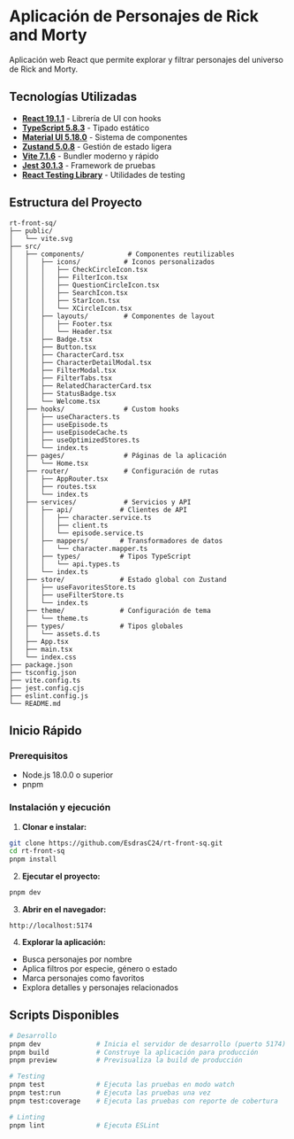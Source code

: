 # Aplicación de Personajes de Rick and Morty

Aplicación web React que permite explorar y filtrar personajes del universo de Rick and Morty.

## Tecnologías Utilizadas

- **[React 19.1.1](https://reactjs.org/)** - Librería de UI con hooks
- **[TypeScript 5.8.3](https://www.typescriptlang.org/)** - Tipado estático
- **[Material UI 5.18.0](https://mui.com/)** - Sistema de componentes
- **[Zustand 5.0.8](https://zustand-demo.pmnd.rs/)** - Gestión de estado ligera
- **[Vite 7.1.6](https://vitejs.dev/)** - Bundler moderno y rápido
- **[Jest 30.1.3](https://jestjs.io/)** - Framework de pruebas
- **[React Testing Library](https://testing-library.com/)** - Utilidades de testing

## Estructura del Proyecto

```
rt-front-sq/
├── public/
│   └── vite.svg
├── src/
│   ├── components/           # Componentes reutilizables
│   │   ├── icons/           # Iconos personalizados
│   │   │   ├── CheckCircleIcon.tsx
│   │   │   ├── FilterIcon.tsx
│   │   │   ├── QuestionCircleIcon.tsx
│   │   │   ├── SearchIcon.tsx
│   │   │   ├── StarIcon.tsx
│   │   │   └── XCircleIcon.tsx
│   │   ├── layouts/         # Componentes de layout
│   │   │   ├── Footer.tsx
│   │   │   └── Header.tsx
│   │   ├── Badge.tsx
│   │   ├── Button.tsx
│   │   ├── CharacterCard.tsx
│   │   ├── CharacterDetailModal.tsx
│   │   ├── FilterModal.tsx
│   │   ├── FilterTabs.tsx
│   │   ├── RelatedCharacterCard.tsx
│   │   ├── StatusBadge.tsx
│   │   └── Welcome.tsx
│   ├── hooks/               # Custom hooks
│   │   ├── useCharacters.ts
│   │   ├── useEpisode.ts
│   │   ├── useEpisodeCache.ts
│   │   ├── useOptimizedStores.ts
│   │   └── index.ts
│   ├── pages/               # Páginas de la aplicación
│   │   └── Home.tsx
│   ├── router/              # Configuración de rutas
│   │   ├── AppRouter.tsx
│   │   ├── routes.tsx
│   │   └── index.ts
│   ├── services/            # Servicios y API
│   │   ├── api/            # Clientes de API
│   │   │   ├── character.service.ts
│   │   │   ├── client.ts
│   │   │   └── episode.service.ts
│   │   ├── mappers/        # Transformadores de datos
│   │   │   └── character.mapper.ts
│   │   ├── types/          # Tipos TypeScript
│   │   │   └── api.types.ts
│   │   └── index.ts
│   ├── store/              # Estado global con Zustand
│   │   ├── useFavoritesStore.ts
│   │   ├── useFilterStore.ts
│   │   └── index.ts
│   ├── theme/              # Configuración de tema
│   │   └── theme.ts
│   ├── types/              # Tipos globales
│   │   └── assets.d.ts
│   ├── App.tsx
│   ├── main.tsx
│   └── index.css
├── package.json
├── tsconfig.json
├── vite.config.ts
├── jest.config.cjs
├── eslint.config.js
└── README.md
```

## Inicio Rápido

### Prerequisitos
- Node.js 18.0.0 o superior
- pnpm

### Instalación y ejecución

1. **Clonar e instalar:**
```bash
git clone https://github.com/EsdrasC24/rt-front-sq.git
cd rt-front-sq
pnpm install
```

2. **Ejecutar el proyecto:**
```bash
pnpm dev
```

3. **Abrir en el navegador:**
```
http://localhost:5174
```

4. **Explorar la aplicación:**
- Busca personajes por nombre
- Aplica filtros por especie, género o estado
- Marca personajes como favoritos
- Explora detalles y personajes relacionados

## Scripts Disponibles

```bash
# Desarrollo
pnpm dev              # Inicia el servidor de desarrollo (puerto 5174)
pnpm build            # Construye la aplicación para producción
pnpm preview          # Previsualiza la build de producción

# Testing
pnpm test             # Ejecuta las pruebas en modo watch
pnpm test:run         # Ejecuta las pruebas una vez
pnpm test:coverage    # Ejecuta las pruebas con reporte de cobertura

# Linting
pnpm lint             # Ejecuta ESLint
```






